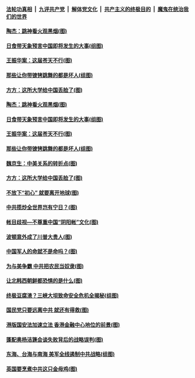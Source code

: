 ####  [法轮功真相](../../../../basic/blob/master/README.md?t=06230202) &nbsp;|&nbsp; [九评共产党](../../../../9ping.md/blob/master/README.md?t=06230202) &nbsp;|&nbsp; [解体党文化](../../../../jtdwh.md/blob/master/README.md?t=06230202)  &nbsp;|&nbsp; [共产主义的终极目的](../../../../gczydzjmd.md/blob/master/README.md?t=06230202) &nbsp;|&nbsp; [魔鬼在统治我们的世界](../../../../mgztzwmdsj.md/blob/master/README.md?t=06230202) 

#### [陶杰：跳神看火观黑烟(图)](../pages/p4/937291.md?t=06230202) 

#### [日食带天象预言中国即将发生的大事(组图)](../pages/p4/937272.md?t=06230202) 

#### [王振华案：这届苍天不行(图)](../pages/p4/937284.md?t=06230202) 


#### [那些让你带镣铐跳舞的都是坏人(组图)](../pages/p4/937292.md?t=06230202) 

#### [方方：这所大学给中国丢脸了(图)](../pages/p4/937288.md?t=06230202) 

#### [陶杰：跳神看火观黑烟(图)](../pages/p4/937291.md?t=06230202) 

#### [日食带天象预言中国即将发生的大事(组图)](../pages/p4/937272.md?t=06230202) 

#### [王振华案：这届苍天不行(图)](../pages/p4/937284.md?t=06230202) 


#### [那些让你带镣铐跳舞的都是坏人(组图)](../pages/p4/937292.md?t=06230202) 

#### [魏京生：中美关系的转折点(图)](../pages/p4/937281.md?t=06230202) 

#### [方方：这所大学给中国丢脸了(图)](../pages/p4/937288.md?t=06230202) 

#### [不放下“初心” 就要离开地球(图)](../pages/p4/937230.md?t=06230202) 

#### [中共揽炒全世界岂有宁日？(图)](../pages/p4/937193.md?t=06230202) 

#### [帐目歧视—不尊重中国“阴阳帐”文化(图)](../pages/p4/937180.md?t=06230202) 

#### [波顿意外成了川普大贵人(图)](../pages/p4/937176.md?t=06230202) 

#### [中国军人的命就不是命吗？(图)](../pages/p4/937168.md?t=06230202) 

#### [为与美争霸 中共把农民当奴隶(图)](../pages/p4/937190.md?t=06230202) 

#### [让北韩西朝鲜都恐惧的是什么(图)](../pages/p4/937211.md?t=06230202) 

#### [终极豆腐渣？三峡大坝致命安全危机全揭秘(组图)](../pages/p4/937089.md?t=06230202) 

#### [国民党只要远离中共 就还有得救(图)](../pages/p4/937108.md?t=06230202) 

#### [港版国安法加速立法 香港金融中心地位的前景(图)](../pages/p4/937105.md?t=06230202) 

#### [蓬配奥杨洁篪会谈失败背后的战略误判(图)](../pages/p4/937104.md?t=06230202) 

#### [东海、台海与南海 美军全线遏制中共战略(组图)](../pages/p4/937102.md?t=06230202) 

#### [英国要烹煮中共这只金母鸡(图)](../pages/p4/937101.md?t=06230202) 

